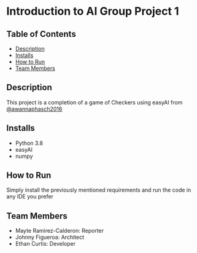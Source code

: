 # Introduction to AI Group Project 1

## Table of Contents
* [Description](#description)
* [Installs](#installs)
* [How to Run](#how-to-run)
* [Team Members](#team-members)

## Description
This project is a completion of a game of Checkers using easyAI from [@awannaphasch2016](https://github.com/Awannaphasch2016/checker_easyAI)

## Installs
* Python 3.8
* easyAI
* numpy

## How to Run
Simply install the previously mentioned requirements and run the code in any IDE you prefer

## Team Members 
* Mayte Ramirez-Calderon: Reporter
* Johnny Figueroa: Architect
* Ethan Curtis: Developer
